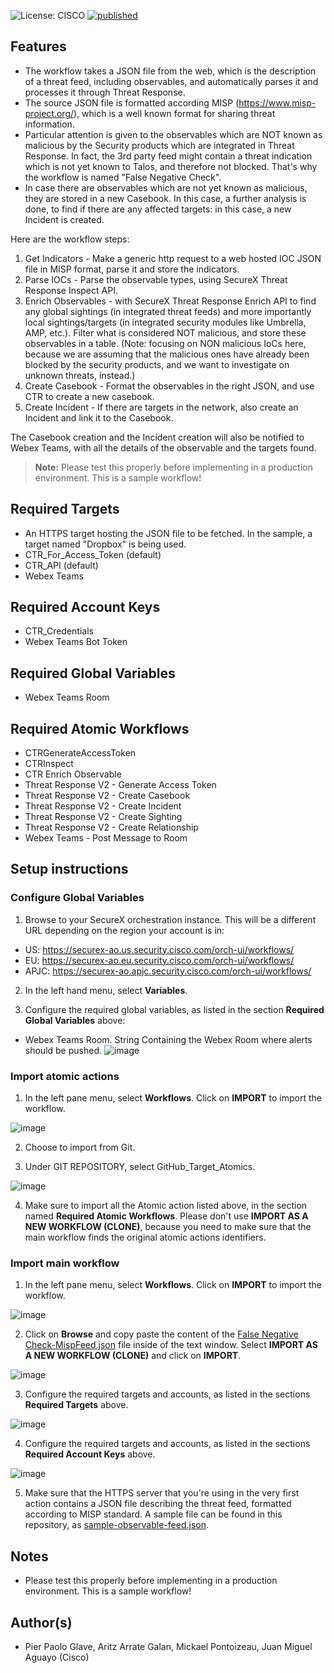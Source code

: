![License: CISCO](https://img.shields.io/badge/License-CISCO-blue.svg)
[![published](https://static.production.devnetcloud.com/codeexchange/assets/images/devnet-published.svg)](https://developer.cisco.com/codeexchange/github/repo/<REPO-HERE>)


## Features
* The workflow takes a JSON file from the web, which is the description of a threat feed, including observables, and automatically parses it and processes it through Threat Response.
* The source JSON file is formatted according MISP (https://www.misp-project.org/), which is a well known format for sharing threat information.
* Particular attention is given to the observables which are NOT known as malicious by the Security products which are integrated in Threat Response. In fact, the 3rd party feed might contain a threat indication which is not yet known to Talos, and therefore not blocked. That's why the workflow is named "False Negative Check".
* In case there are observables which are not yet known as malicious, they are stored in a new Casebook. In this case, a further analysis is done, to find if there are any affected targets: in this case, a new Incident is created.

Here are the workflow steps:

1. Get Indicators - Make a generic http request to a web hosted IOC JSON file in MISP format, parse it and store the indicators.
2. Parse IOCs - Parse the observable types, using SecureX Threat Response Inspect API.
3. Enrich Observables - with SecureX Threat Response Enrich API to find any global sightings (in integrated threat feeds) and more importantly local sightings/targets (in integrated security modules like Umbrella, AMP, etc.). Filter what is considered NOT malicious, and store these observables in a table. (Note: focusing on NON malicious IoCs here, because we are assuming that the malicious ones have already been blocked by the security products, and we want to investigate on unknown threats, instead.)
4. Create Casebook - Format the observables in the right JSON, and use CTR to create a new casebook.
5. Create Incident - If there are targets in the network, also create an Incident and link it to the Casebook.

The Casebook creation and the Incident creation will also be notified to Webex Teams, with all the details of the observable and the targets found.

> **Note:** Please test this properly before implementing in a production environment. This is a sample workflow!

## Required Targets
- An HTTPS target hosting the JSON file to be fetched. In the sample, a target named "Dropbox" is being used.
- CTR_For_Access_Token (default)
- CTR_API (default)
- Webex Teams

## Required Account Keys
- CTR_Credentials
- Webex Teams Bot Token

## Required Global Variables
- Webex Teams Room

## Required Atomic Workflows
- CTRGenerateAccessToken
- CTRInspect
- CTR Enrich Observable
- Threat Response V2 - Generate Access Token
- Threat Response V2 - Create Casebook
- Threat Response V2 - Create Incident
- Threat Response V2 - Create Sighting
- Threat Response V2 - Create Relationship
- Webex Teams - Post Message to Room

## Setup instructions

### Configure Global Variables

1. Browse to your SecureX orchestration instance. This will be a different URL depending on the region your account is in: 

* US: https://securex-ao.us.security.cisco.com/orch-ui/workflows/
* EU: https://securex-ao.eu.security.cisco.com/orch-ui/workflows/
* APJC: https://securex-ao.apjc.security.cisco.com/orch-ui/workflows/

2. In the left hand menu, select **Variables**.

3. Configure the required global variables, as listed in the section **Required Global Variables** above:

* Webex Teams Room. String Containing the Webex Room where alerts should be pushed.
    ![image](https://user-images.githubusercontent.com/86785216/124569743-824b9300-de46-11eb-95df-d0d9dc9cc466.png)


### Import atomic actions

1. In the left pane menu, select **Workflows**. Click on **IMPORT** to import the workflow.

![image](https://user-images.githubusercontent.com/86785216/124569981-be7ef380-de46-11eb-8fb3-e7b7dc2f6b18.png)


2. Choose to import from Git.

3. Under GIT REPOSITORY, select GitHub_Target_Atomics.

![image](https://user-images.githubusercontent.com/86785216/124570069-d35b8700-de46-11eb-9337-f9bbda125373.png)


4. Make sure to import all the Atomic action listed above, in the section named **Required Atomic Workflows**. Please don't use **IMPORT AS A NEW WORKFLOW (CLONE)**, because you need to make sure that the main workflow finds the original atomic actions identifiers.

### Import main workflow

1. In the left pane menu, select **Workflows**. Click on **IMPORT** to import the workflow.

![image](https://user-images.githubusercontent.com/86785216/124570362-17e72280-de47-11eb-87f7-70fdc8396818.png)

2. Click on **Browse** and copy paste the content of the [False Negative Check-MispFeed.json](False%20Negative%20Check%20-%20MISP%20Feed.json) file inside of the text window.  Select **IMPORT AS A NEW WORKFLOW (CLONE)** and click on **IMPORT**.

![image](https://user-images.githubusercontent.com/86785216/124570295-0a319d00-de47-11eb-82e8-3d405253b337.png)


3. Configure the required targets and accounts, as listed in the sections **Required Targets**  above.

![image](https://user-images.githubusercontent.com/86785216/124570430-29302f00-de47-11eb-9d7d-8f1ec606ffac.png)


4. Configure the required targets and accounts, as listed in the sections **Required Account Keys** above.

![image](https://user-images.githubusercontent.com/86785216/124570476-3816e180-de47-11eb-97e9-2d6c9c97f351.png)


5. Make sure that the HTTPS server that you're using in the very first action contains a JSON file describing the threat feed, formatted according to MISP standard. A sample file can be found in this repository, as [sample-observable-feed.json](sample-observable-feed.json).

## Notes

* Please test this properly before implementing in a production environment. This is a sample workflow!

## Author(s)

* Pier Paolo Glave, Aritz Arrate Galan, Mickael Pontoizeau, Juan Miguel Aguayo
 (Cisco)
